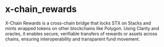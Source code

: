 # x-chain_rewards
X-Chain Rewards is a cross-chain bridge that locks STX on Stacks and mints wrapped tokens on other blockchains like Polygon. Using Clarity and oracles, it enables secure, verifiable transfers of rewards or assets across chains, ensuring interoperability and transparent fund movement.
